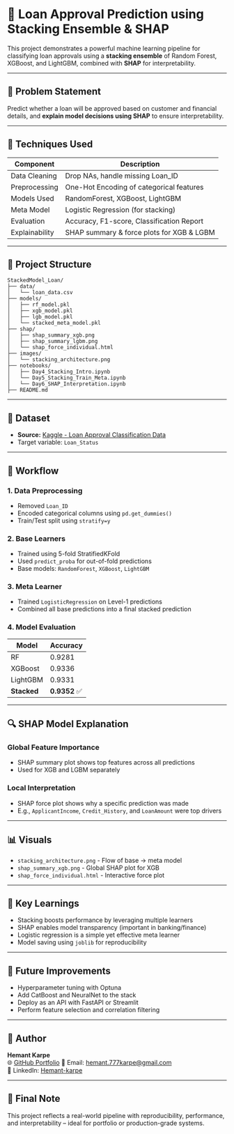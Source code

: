 # 🔗 Loan Approval Prediction using Stacking Ensemble & SHAP

This project demonstrates a powerful machine learning pipeline for classifying loan approvals using a **stacking ensemble** of Random Forest, XGBoost, and LightGBM, combined with **SHAP** for interpretability.

---

## 📌 Problem Statement

Predict whether a loan will be approved based on customer and financial details, and **explain model decisions using SHAP** to ensure interpretability.

---

## 🧠 Techniques Used

| Component       | Description                                      |
|----------------|--------------------------------------------------|
| Data Cleaning   | Drop NAs, handle missing Loan_ID                |
| Preprocessing   | One-Hot Encoding of categorical features        |
| Models Used     | RandomForest, XGBoost, LightGBM                 |
| Meta Model      | Logistic Regression (for stacking)              |
| Evaluation      | Accuracy, F1-score, Classification Report       |
| Explainability  | SHAP summary & force plots for XGB & LGBM       |

---

## 📁 Project Structure

```
StackedModel_Loan/
├── data/
│   └── loan_data.csv
├── models/
│   ├── rf_model.pkl
│   ├── xgb_model.pkl
│   ├── lgb_model.pkl
│   └── stacked_meta_model.pkl
├── shap/
│   ├── shap_summary_xgb.png
│   ├── shap_summary_lgbm.png
│   └── shap_force_individual.html
├── images/
│   └── stacking_architecture.png
├── notebooks/
│   ├── Day4_Stacking_Intro.ipynb
│   └── Day5_Stacking_Train_Meta.ipynb
│   └── Day6_SHAP_Interpretation.ipynb
├── README.md
```

---

## 🔗 Dataset

- **Source:** [Kaggle - Loan Approval Classification Data](https://www.kaggle.com/datasets/taweilo/loan-approval-classification-data?select=loan_data.csv)
- Target variable: `Loan_Status`

---

## 🔄 Workflow

### 1. Data Preprocessing
- Removed `Loan_ID`
- Encoded categorical columns using `pd.get_dummies()`
- Train/Test split using `stratify=y`

### 2. Base Learners
- Trained using 5-fold StratifiedKFold
- Used `predict_proba` for out-of-fold predictions
- Base models: `RandomForest`, `XGBoost`, `LightGBM`

### 3. Meta Learner
- Trained `LogisticRegression` on Level-1 predictions
- Combined all base predictions into a final stacked prediction

### 4. Model Evaluation

| Model     | Accuracy |
|-----------|----------|
| RF        | 0.9281    |
| XGBoost   | 0.9336    |
| LightGBM  | 0.9331    |
| **Stacked** | **0.9352** ✅ |

---

## 🔍 SHAP Model Explanation

### Global Feature Importance
- SHAP summary plot shows top features across all predictions
- Used for XGB and LGBM separately

### Local Interpretation
- SHAP force plot shows why a specific prediction was made
- E.g., `ApplicantIncome`, `Credit_History`, and `LoanAmount` were top drivers

---

## 📊 Visuals

- `stacking_architecture.png` - Flow of base → meta model
- `shap_summary_xgb.png` - Global SHAP plot for XGB
- `shap_force_individual.html` - Interactive force plot

---

## 🚀 Key Learnings

- Stacking boosts performance by leveraging multiple learners  
- SHAP enables model transparency (important in banking/finance)  
- Logistic regression is a simple yet effective meta learner  
- Model saving using `joblib` for reproducibility

---

## 🔮 Future Improvements

- Hyperparameter tuning with Optuna  
- Add CatBoost and NeuralNet to the stack  
- Deploy as an API with FastAPI or Streamlit  
- Perform feature selection and correlation filtering

---

## 🙌 Author

**Hemant Karpe**   
🌐 [GitHub Portfolio](https://github.com/your-username)
📧 Email: hemant.777karpe@gmail.com  
🔗 LinkedIn: [Hemant-karpe](https://www.linkedin.com/in/hemant-karpe)

---

## 🏁 Final Note

This project reflects a real-world pipeline with reproducibility, performance, and interpretability – ideal for portfolio or production-grade systems.
